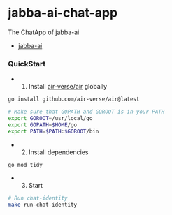 jabba-ai-chat-app
=================

The ChatApp of jabba-ai

* [jabba-ai](https://github.com/Koubae/jabba-ai)


### QuickStart

* 1) Install [air-verse/air](https://github.com/air-verse/air) globally

```bash
go install github.com/air-verse/air@latest

# Make sure that GOPATH and GOROOT is in your PATH
export GOROOT=/usr/local/go
export GOPATH=$HOME/go
export PATH=$PATH:$GOROOT/bin
```

* 2) Install dependencies

```bash
go mod tidy
```

* 3) Start

```bash
# Run chat-identity
make run-chat-identity
```

